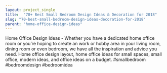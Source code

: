 ```yaml
---
layout: project_single
title:  "70+ Best Small Bedroom Design Ideas & Decoration for 2018"
slug: "70-best-small-bedroom-design-ideas-decoration-for-2018"
parent: "home-office-design-ideas"
---
```

Home Office Design Ideas - Whether you have a dedicated home office room or you’re hoping to create an work or hobby area in your living room, dining room or even bedroom, we have all the inspiration and advice you need. Home office design layout, home office ideas for small spaces, small office, modern ideas, and office ideas on a budget. #smallbedroom #bedroomdesign #bedroomidea